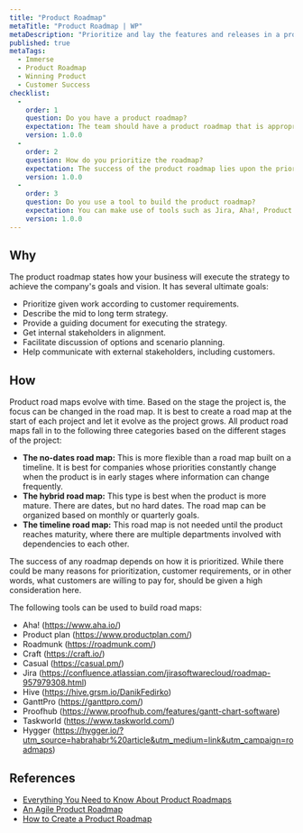 ```yaml
---
title: "Product Roadmap"
metaTitle: "Product Roadmap | WP"
metaDescription: "Prioritize and lay the features and releases in a product evolution timeline."
published: true
metaTags:
  - Immerse
  - Product Roadmap
  - Winning Product
  - Customer Success
checklist: 
  -
    order: 1
    question: Do you have a product roadmap?
    expectation: The team should have a product roadmap that is appropriate to the nature of the product. It could be a no-dates road map, hybrid road map or timeline road map
    version: 1.0.0
  -
    order: 2
    question: How do you prioritize the roadmap?
    expectation: The success of the product roadmap lies upon the prioritization which could be based upon customer requirements
    version: 1.0.0
  -
    order: 3
    question: Do you use a tool to build the product roadmap?
    expectation: You can make use of tools such as Jira, Aha!, Product Plan, Roadmunk etc... to help building the product roadmap
    version: 1.0.0
---
```



## Why
The product roadmap states how your business will execute the strategy to achieve the company's goals and vision. It has several ultimate goals:

- Prioritize given work according to customer requirements.
- Describe the mid to long term strategy.
- Provide a guiding document for executing the strategy.
- Get internal stakeholders in alignment.
- Facilitate discussion of options and scenario planning.
- Help communicate with external stakeholders, including customers.


## How
Product road maps evolve with time. Based on the stage the project is, the focus can be changed in the road map. It is best to create a road map at the start of each project and let it evolve as the project grows. All product road maps fall in to the following three categories based on the different stages of the project:

- **The no-dates road map:** This is more flexible than a road map built on a timeline. It is best for companies whose priorities constantly change when the product is in early stages where information can change frequently.
- **The hybrid road map:** This type is best when the product is more mature. There are dates, but no hard dates. The road map can be organized based on monthly or quarterly goals.
- **The timeline road map:** This road map is not needed until the product reaches maturity, where there are multiple departments involved with dependencies to each other.

The success of any roadmap depends on how it is prioritized. While there could be many reasons for prioritization, customer requirements, or in other words, what customers are willing to pay for, should be given a high consideration here.

The following tools can be used to build road maps:

- Aha! (https://www.aha.io/)
- Product plan (https://www.productplan.com/)
- Roadmunk (https://roadmunk.com/)
- Craft (https://craft.io/)
- Casual (https://casual.pm/)
- Jira (https://confluence.atlassian.com/jirasoftwarecloud/roadmap-957979308.html)
- Hive (https://hive.grsm.io/DanikFedirko)
- GanttPro (https://ganttpro.com/)
- Proofhub (https://www.proofhub.com/features/gantt-chart-software)
- Taskworld (https://www.taskworld.com/)
- Hygger (https://hygger.io/?utm_source=habrahabr%20article&utm_medium=link&utm_campaign=roadmaps)


## References
- [Everything You Need to Know About Product Roadmaps](https://www.productplan.com/what-is-a-product-roadmap/)
- [An Agile Product Roadmap](https://www.romanpichler.com/blog/10-tips-creating-agile-product-roadmap/)
- [How to Create a Product Roadmap](https://roadmunk.com/guides/how-to-create-a-product-roadmap/)
